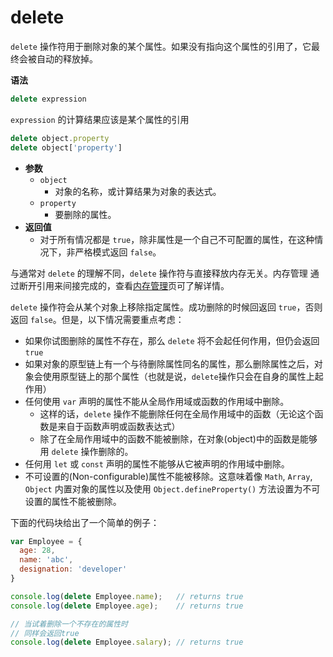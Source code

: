 ﻿# delete

`delete` 操作符用于删除对象的某个属性。如果没有指向这个属性的引用了，它最终会被自动的释放掉。

**语法**

```javascript
delete expression
```

`expression` 的计算结果应该是某个属性的引用

```javascript
delete object.property 
delete object['property']
```

- **参数**
    - `object`
        - 对象的名称，或计算结果为对象的表达式。
    - `property`
        - 要删除的属性。
- **返回值**
    - 对于所有情况都是 `true`，除非属性是一个自己不可配置的属性，在这种情况下，非严格模式返回 `false`。


与通常对 `delete` 的理解不同，`delete` 操作符与直接释放内存无关。内存管理 通过断开引用来间接完成的，查看[内存管理][1]页可了解详情。

`delete` 操作符会从某个对象上移除指定属性。成功删除的时候回返回 `true`，否则返回 `false`。但是，以下情况需要重点考虑：

 - 如果你试图删除的属性不存在，那么 `delete` 将不会起任何作用，但仍会返回 `true`
 - 如果对象的原型链上有一个与待删除属性同名的属性，那么删除属性之后，对象会使用原型链上的那个属性（也就是说，`delete`操作只会在自身的属性上起作用）
 - 任何使用 `var` 声明的属性不能从全局作用域或函数的作用域中删除。
    - 这样的话，`delete` 操作不能删除任何在全局作用域中的函数（无论这个函数是来自于函数声明或函数表达式）
    - 除了在全局作用域中的函数不能被删除，在对象(object)中的函数是能够用 `delete` 操作删除的。
 - 任何用 `let` 或 `const` 声明的属性不能够从它被声明的作用域中删除。
 - 不可设置的(Non-configurable)属性不能被移除。这意味着像 `Math`, `Array`, `Object` 内置对象的属性以及使用 `Object.defineProperty()` 方法设置为不可设置的属性不能被删除。


下面的代码块给出了一个简单的例子：

```javascript
var Employee = {
  age: 28,
  name: 'abc',
  designation: 'developer'
}

console.log(delete Employee.name);   // returns true
console.log(delete Employee.age);    // returns true

// 当试着删除一个不存在的属性时
// 同样会返回true
console.log(delete Employee.salary); // returns true
```


  [1]: https://developer.mozilla.org/zh-CN/docs/Web/JavaScript/Memory_Management